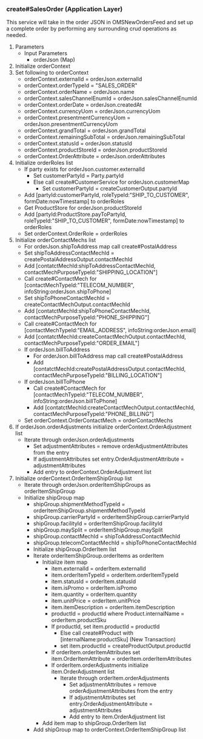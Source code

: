 ### create#SalesOrder (Application Layer)
This service will take in the order JSON in OMSNewOrdersFeed and set up a complete order by performing any surrounding crud operations as needed.
1. Parameters
    * Input Parameters
        * orderJson (Map)
2. Initialize orderContext
3. Set following to orderContext
    * orderContext.externalId = orderJson.externalId
    * orderContext.orderTypeId = "SALES_ORDER"
    * orderContext.orderName = orderJson.name
    * orderContext.salesChannelEnumId = orderJson.salesChannelEnumId
    * orderContext.orderDate = orderJson.createdAt
    * orderContext.currencyUom = orderJson.currencyUom
    * orderContext.presentmentCurrencyUom = orderJson.presentmentCurrencyUom
    * orderContext.grandTotal = orderJson.grandTotal
    * orderContext.remainingSubTotal = orderJson.remainingSubTotal
    * orderContext.statusId = orderJson.statusId
    * orderContext.productStoreId = orderJson.productStoreId
    * orderContext.OrderAttribute = orderJson.orderAttributes
4. Initialize orderRoles list
    * If party exists for orderJson.customer.externalId
        * Set customerPartyId = Party.partyId
        * Else call create#CustomerService for orderJson.customerMap
            * Set customerPartyId = createCustomerOutput.partyId
    * Add [partyId:customerPartyId, roleTypeId:"SHIP_TO_CUSTOMER", formDate:nowTimestamp] to orderRoles
    * Get ProductStore for orderJson.productStoreId
    * Add [partyId:ProductStore.payToPartyId, roleTypeId:"SHIP_TO_CUSTOMER", formDate:nowTimestamp] to orderRoles
    * Set orderContext.OrderRole = orderRoles
5. Initialize orderContactMechs list
    * For orderJson.shipToAddress map call create#PostalAddress
    * Set shipToAddressContactMechId = createPostalAddressOutput.contactMechId
    * Add [contatctMechId:shipToAddressContactMechId, contactMechPurposeTypeId:"SHIPPING_LOCATION"]
    * Call create#ContactMech for [contactMechTypeId:"TELECOM_NUMBER", infoString:orderJson.shipToPhone]
    * Set shipToPhoneContactMechId = createContactMechOutput.contactMechId
    * Add [contatctMechId:shipToPhoneContactMechId, contactMechPurposeTypeId:"PHONE_SHIPPING"]
    * Call create#ContactMech for [contactMechTypeId:"EMAIL_ADDRESS", infoString:orderJson.email]
    * Add [contatctMechId:createContactMechOutput.contactMechId, contactMechPurposeTypeId:"ORDER_EMAIL"]
    * If orderJson.billToAddress
        * For orderJson.billToAddress map call create#PostalAddress
        * Add [contatctMechId:createPostalAddressOutput.contactMechId, contactMechPurposeTypeId:"BILLING_LOCATION"]
    * If orderJson.billToPhone
        * Call create#ContactMech for [contactMechTypeId:"TELECOM_NUMBER", infoString:orderJson.billToPhone]
        * Add [contatctMechId:createContactMechOutput.contactMechId, contactMechPurposeTypeId:"PHONE_BILLING"]
    * Set orderContext.OrderContactMech = orderContactMechs
6. If orderJson.orderAdjustments initialize orderContext.OrderAdjustment list
    * Iterate through orderJson.orderAdjustments
        * Set adjustmentAttributes = remove orderAdjustmentAttributes from the entry
        * If adjustmentAttributes set entry.OrderAdjustmentAttribute = adjustmentAttributes
        * Add entry to orderContext.OrderAdjustment list
7. Initialize orderContext.OrderItemShipGroup list
    * Iterate through orderJson.orderItemShipGroups as orderItemShipGroup
    * Initialize shipGroup map
        * shipGroup.shipmentMethodTypeId = orderItemShipGroup.shipmentMethodTypeId
        * shipGroup.carrierPartyId = orderItemShipGroup.carrierPartyId
        * shipGroup.facilityId = orderItemShipGroup.facilityId
        * shipGroup.maySplit = orderItemShipGroup.maySplit
        * shipGroup.contactMechId = shipToAddressContactMechId
        * shipGroup.telecomContactMechId = shipToPhoneContactMechId
        * Initialize shipGroup.OrderItem list
        * Iterate orderItemShipGroup.orderItems as orderItem
            * Initialize item map
                * item.externalId = orderItem.externalId
                * item.orderItemTypeId = orderItem.orderItemTypeId
                * item.statusId = orderItem.statusId
                * item.isPromo = orderItem.isPromo
                * item.quantity = orderItem.quantity
                * item.unitPrice = orderItem.unitPrice
                * item.itemDescription = orderItem.itemDescription
                * productId = productId where Product.internalName = orderItem.productSku
                * If productId, set item.productId = productId
                    * Else call create#Product with [internalName:productSku] (New Transaction)
                    * set item.productId = createProductOutput.productId
                * If orderItem.orderItemAttributes set item.OrderItemAttribute = orderItem.orderItemAttributes
                * If orderItem.orderAdjustments initialize item.OrderAdjustment list
                    * Iterate through orderItem.orderAdjustments
                        * Set adjustmentAttributes = remove orderAdjustmentAttributes from the entry
                        * If adjustmentAttributes set entry.OrderAdjustmentAttribute = adjustmentAttributes
                        * Add entry to item.OrderAdjustment list
            * Add item map to shipGroup.OrderItem list
        * Add shipGroup map to orderContext.OrderItemShipGroup list